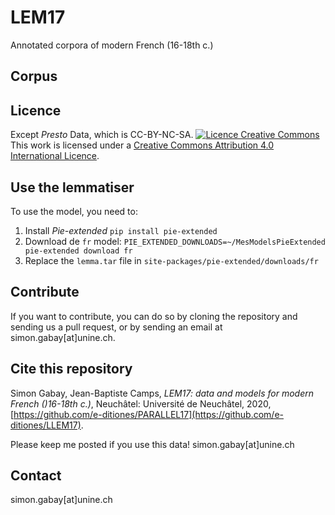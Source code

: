 # LEM17

Annotated corpora of modern French (16-18th c.)

## Corpus

## Licence
Except _Presto_ Data, which is CC-BY-NC-SA.
<a rel="license" href="http://creativecommons.org/licenses/by/4.0/"><img alt="Licence Creative Commons" style="border-width:0" src="https://i.creativecommons.org/l/by/4.0/88x31.png" /></a><br />This work is licensed under a <a rel="license" href="http://creativecommons.org/licenses/by/4.0/">Creative Commons Attribution 4.0 International Licence</a>.

## Use the lemmatiser
To use the model, you need to:
1. Install _Pie-extended_ `pip install pie-extended`
2. Download de `fr` model: `PIE_EXTENDED_DOWNLOADS=~/MesModelsPieExtended pie-extended download fr`
3. Replace the `lemma.tar` file in `site-packages/pie-extended/downloads/fr`

## Contribute
If you want to contribute, you can do so by cloning the repository and sending us a pull request, or by sending an email at simon.gabay[at]unine.ch.

## Cite this repository
Simon Gabay, Jean-Baptiste Camps, _LEM17: data and models for modern French ()16-18th c.)_, Neuchâtel: Université de Neuchâtel, 2020, [https://github.com/e-ditiones/PARALLEL17](https://github.com/e-ditiones/LLEM17).

Please keep me posted if you use this data! simon.gabay[at]unine.ch

## Contact
simon.gabay[at]unine.ch
